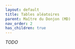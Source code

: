 ```yaml
---
layout: default
title: Tables aléatoires
parent: Maître du Donjon (MD)
nav_order: 2
has_children: true
---
```


*TODO*
